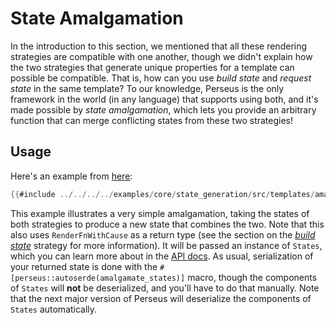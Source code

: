 # State Amalgamation

In the introduction to this section, we mentioned that all these rendering strategies are compatible with one another, though we didn't explain how the two strategies that generate unique properties for a template can possible be compatible. That is, how can you use _build state_ and _request state_ in the same template? To our knowledge, Perseus is the only framework in the world (in any language) that supports using both, and it's made possible by _state amalgamation_, which lets you provide an arbitrary function that can merge conflicting states from these two strategies!

## Usage

Here's an example from [here](https://github.com/framesurge/perseus/blob/main/examples/core/state_generation/src/templates/amalgamation.rs):

```rust
{{#include ../../../../examples/core/state_generation/src/templates/amalgamation.rs}}
```

This example illustrates a very simple amalgamation, taking the states of both strategies to produce a new state that combines the two. Note that this also uses `RenderFnWithCause` as a return type (see the section on the [_build state_](:reference/strategies/build-state) strategy for more information). It will be passed an instance of `States`, which you can learn more about in the [API docs](https://docs.rs/perseus). As usual, serialization of your returned state is done with the `#[perseus::autoserde(amalgamate_states)]` macro, though the components of `States` will **not** be deserialized, and you'll have to do that manually. Note that the next major version of Perseus will deserialize the components of `States` automatically.
